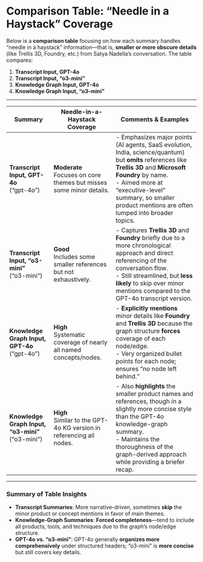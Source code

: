 # Comparison Table: “Needle in a Haystack” Coverage

Below is a **comparison table** focusing on how each summary handles “needle in a haystack” information—that is, **smaller or more obscure details** (like Trellis 3D, Foundry, etc.) from Satya Nadella’s conversation. The table compares:

1. **Transcript Input, GPT-4o**  
2. **Transcript Input, “o3-mini”**  
3. **Knowledge Graph Input, GPT-4o**  
4. **Knowledge Graph Input, “o3-mini”**

---

| **Summary**                                          | **Needle-in-a-Haystack Coverage**                                                                                        | **Comments & Examples**                                                                                                                                                                                                                                             |
|------------------------------------------------------|--------------------------------------------------------------------------------------------------------------------------|----------------------------------------------------------------------------------------------------------------------------------------------------------------------------------------------------------------------------------------------------------------------|
| **Transcript Input, GPT-4o** <br>(“gpt-4o”)          | **Moderate** <br>Focuses on core themes but misses some minor details.                                                  | - Emphasizes major points (AI agents, SaaS evolution, India, science/quantum) but **omits** references like **Trellis 3D** and **Microsoft Foundry** by name.<br>- Aimed more at “executive-level” summary, so smaller product mentions are often lumped into broader topics. |
| **Transcript Input, “o3-mini”** <br>(“o3-mini”)      | **Good** <br>Includes some smaller references but not exhaustively.                                                     | - Captures **Trellis 3D** and **Foundry** briefly due to a more chronological approach and direct referencing of the conversation flow.<br>- Still streamlined, but **less likely** to skip over minor mentions compared to the GPT-4o transcript version.               |
| **Knowledge Graph Input, GPT-4o** <br>(“gpt-4o”)     | **High** <br>Systematic coverage of nearly all named concepts/nodes.                                                   | - **Explicitly mentions** minor details like **Foundry** and **Trellis 3D** because the graph structure **forces** coverage of each node/edge.<br>- Very organized bullet points for each node; ensures “no node left behind.”                                          |
| **Knowledge Graph Input, “o3-mini”** <br>(“o3-mini”) | **High** <br>Similar to the GPT-4o KG version in referencing all nodes.                                                 | - Also **highlights** the smaller product names and references, though in a slightly more concise style than the GPT-4o knowledge-graph summary.<br>- Maintains the thoroughness of the graph-derived approach while providing a briefer recap.                        |

---

### **Summary of Table Insights**
- **Transcript Summaries**: More narrative-driven, sometimes **skip** the minor product or concept mentions in favor of main themes.  
- **Knowledge-Graph Summaries**: **Forced completeness**—tend to include all products, tools, and techniques due to the graph’s node/edge structure.  
- **GPT-4o vs. “o3-mini”**: GPT-4o generally **organizes more comprehensively** under structured headers; “o3-mini” is **more concise** but still covers key details.
